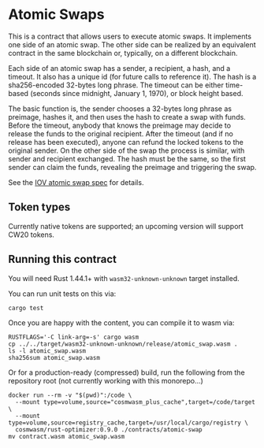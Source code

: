 # Atomic Swaps

This is a contract that allows users to execute atomic swaps.
It implements one side of an atomic swap. The other side can be realized
by an equivalent contract in the same blockchain or, typically, on a different blockchain.

Each side of an atomic swap has a sender, a recipient, a hash,
and a timeout. It also has a unique id (for future calls to reference it).
The hash is a sha256-encoded 32-bytes long phrase.
The timeout can be either time-based (seconds since midnight, January 1, 1970),
or block height based.

The basic function is, the sender chooses a 32-bytes long phrase as preimage, hashes it,
and then uses the hash to create a swap with funds.
Before the timeout, anybody that knows the preimage may decide to release the funds
to the original recipient.
After the timeout (and if no release has been executed), anyone can refund
the locked tokens to the original sender.
On the other side of the swap the process is similar, with sender and recipient exchanged.
The hash must be the same, so the first sender can claim the funds, revealing the preimage
and triggering the swap.

See the [IOV atomic swap spec](https://github.com/iov-one/iov-core/blob/master/docs/atomic-swap-protocol-v1.md)
for details.

## Token types

Currently native tokens are supported; an upcoming version will support CW20 tokens.

## Running this contract

You will need Rust 1.44.1+ with `wasm32-unknown-unknown` target installed.

You can run unit tests on this via: 

`cargo test`

Once you are happy with the content, you can compile it to wasm via:

```
RUSTFLAGS='-C link-arg=-s' cargo wasm
cp ../../target/wasm32-unknown-unknown/release/atomic_swap.wasm .
ls -l atomic_swap.wasm
sha256sum atomic_swap.wasm
```

Or for a production-ready (compressed) build, run the following from the
repository root (not currently working with this monorepo...)

```
docker run --rm -v "$(pwd)":/code \
  --mount type=volume,source="cosmwasm_plus_cache",target=/code/target \
  --mount type=volume,source=registry_cache,target=/usr/local/cargo/registry \
  cosmwasm/rust-optimizer:0.9.0 ./contracts/atomic-swap
mv contract.wasm atomic_swap.wasm
```
